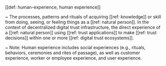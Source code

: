 [[def: human-experience, human experience]]

~ The processes, patterns and rituals of acquiring [[ref: knowledge]] or skill from doing, seeing, or feeling things as a [[ref: natural person]]. In the context of decentralized digital trust infrastructure, the direct experience of a [[ref: natural person]] using [[ref: trust applications]] to make [[ref: trust decisions]] within one or more [[ref: digital trust ecosystems]].

~ Note: Human experience includes social experiences (e.g., rituals, behaviors, ceremonies and rites of passage), as well as customer experience, worker or employee experience, and user experience.

